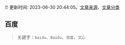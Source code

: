 :alarm_clock: 更新时间: 2023-06-30 20:44:05。[文章来源](/README.md)、[文章分类](/TAGS.md)

## 百度


> 关键字：`baidu`、`Baidu`、`百度`、`文心`



